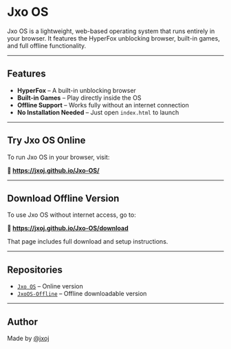# Jxo OS

Jxo OS is a lightweight, web-based operating system that runs entirely in your browser. It features the HyperFox unblocking browser, built-in games, and full offline functionality.

---

## Features

- **HyperFox** – A built-in unblocking browser
- **Built-in Games** – Play directly inside the OS
- **Offline Support** – Works fully without an internet connection
- **No Installation Needed** – Just open `index.html` to launch

---

## Try Jxo OS Online

To run Jxo OS in your browser, visit:

**🔗 https://jxoj.github.io/Jxo-OS/**

---

## Download Offline Version

To use Jxo OS without internet access, go to:

**🔗 https://jxoj.github.io/Jxo-OS/download**

That page includes full download and setup instructions.

---

## Repositories

- [`Jxo OS`](https://github.com/jxoj/Jxo-OS) – Online version
- [`JxoOS-Offline`](https://github.com/jxoj/JxoOS-Offline) – Offline downloadable version

---

## Author

Made by [@jxoj](https://github.com/jxoj)

